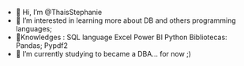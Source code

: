 - 👋 Hi, I’m @ThaisStephanie
- 👀 I’m interested in learning more about DB and others 
programming languages; 
- 🌱Knowledges : 
SQL language
Excel
Power BI
Python
Bibliotecas: Pandas; Pypdf2
- 💞️ I’m currently studying to became a DBA... for now ;)

<!---
ThaisStephanie/ThaisStephanie is a ✨ special ✨ repository because its `README.md` (this file) appears on your GitHub profile.
You can click the Preview link to take a look at your changes.
--->
